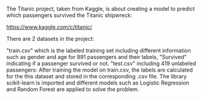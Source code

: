 The Titanic project, taken from Kaggle, is about creating a model to predict which passengers survived the Titanic shipwreck:

https://www.kaggle.com/c/titanic/

There are 2 datasets in the project:

"train.csv" which is the labeled training set including different information such as gender and age for 891 passengers and their labels, "Survived" indicating if a passenger survived or not.
"test.csv" including 419 unlabeled passengers: After training the model on train.csv, the labels are calculated for the this dataset and stored in the corresponding .csv file.
The library scikit-learn is imported and different models such as Logistic Regression and Random Forest are applied to solve the problem.
